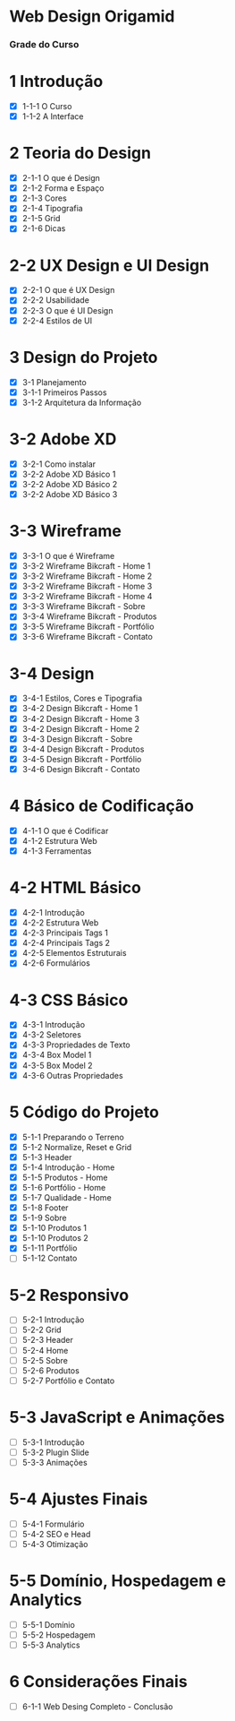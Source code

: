 # Web Design Origamid

### Grade do Curso

# 1 Introdução
- [x] 1-1-1 O Curso
- [x] 1-1-2 A Interface 

# 2 Teoria do Design
- [x] 2-1-1 O que é Design
- [x] 2-1-2 Forma e Espaço
- [x] 2-1-3 Cores
- [x] 2-1-4 Tipografia
- [x] 2-1-5 Grid
- [x] 2-1-6 Dicas
# 2-2 UX Design e UI Design
- [x] 2-2-1 O que é UX Design
- [x] 2-2-2 Usabilidade
- [x] 2-2-3 O que é UI Design
- [x] 2-2-4 Estilos de UI

# 3 Design do Projeto
- [x] 3-1 Planejamento
- [x] 3-1-1 Primeiros Passos
- [x] 3-1-2 Arquitetura da Informação
# 3-2 Adobe XD
- [x] 3-2-1 Como instalar
- [x] 3-2-2 Adobe XD Básico 1
- [x] 3-2-2 Adobe XD Básico 2
- [x] 3-2-2 Adobe XD Básico 3
# 3-3 Wireframe
- [x] 3-3-1 O que é Wireframe
- [x] 3-3-2 Wireframe Bikcraft - Home 1
- [x] 3-3-2 Wireframe Bikcraft - Home 2
- [x] 3-3-2 Wireframe Bikcraft - Home 3
- [x] 3-3-2 Wireframe Bikcraft - Home 4
- [x] 3-3-3 Wireframe Bikcraft - Sobre
- [x] 3-3-4 Wireframe Bikcraft - Produtos
- [x] 3-3-5 Wireframe Bikcraft - Portfólio
- [x] 3-3-6 Wireframe Bikcraft - Contato
# 3-4 Design
- [x] 3-4-1 Estilos, Cores e Tipografia
- [x] 3-4-2 Design Bikcraft - Home 1
- [x] 3-4-2 Design Bikcraft - Home 3
- [x] 3-4-2 Design Bikcraft - Home 2
- [x] 3-4-3 Design Bikcraft - Sobre
- [x] 3-4-4 Design Bikcraft - Produtos
- [x] 3-4-5 Design Bikcraft - Portfólio
- [x] 3-4-6 Design Bikcraft - Contato

# 4 Básico de Codificação
- [x] 4-1-1 O que é Codificar
- [x] 4-1-2 Estrutura Web
- [x] 4-1-3 Ferramentas
# 4-2 HTML Básico
- [x] 4-2-1 Introdução
- [x] 4-2-2 Estrutura Web
- [x] 4-2-3 Principais Tags 1
- [x] 4-2-4 Principais Tags 2
- [x] 4-2-5 Elementos Estruturais
- [x] 4-2-6 Formulários
# 4-3 CSS Básico
- [x] 4-3-1 Introdução
- [x] 4-3-2 Seletores
- [x] 4-3-3 Propriedades de Texto
- [x] 4-3-4 Box Model 1
- [x] 4-3-5 Box Model 2
- [x] 4-3-6 Outras Propriedades

# 5 Código do Projeto
- [x] 5-1-1 Preparando o Terreno
- [x] 5-1-2 Normalize, Reset e Grid
- [x] 5-1-3 Header
- [x] 5-1-4 Introdução - Home
- [x] 5-1-5 Produtos - Home
- [x] 5-1-6 Portfólio - Home
- [x] 5-1-7 Qualidade - Home
- [x] 5-1-8 Footer
- [x] 5-1-9 Sobre
- [x] 5-1-10 Produtos 1
- [x] 5-1-10 Produtos 2
- [x] 5-1-11 Portfólio
- [ ] 5-1-12 Contato
# 5-2 Responsivo
- [ ] 5-2-1 Introdução
- [ ] 5-2-2 Grid
- [ ] 5-2-3 Header
- [ ] 5-2-4 Home
- [ ] 5-2-5 Sobre
- [ ] 5-2-6 Produtos
- [ ] 5-2-7 Portfólio e Contato
# 5-3 JavaScript e Animações
- [ ] 5-3-1 Introdução
- [ ] 5-3-2 Plugin Slide
- [ ] 5-3-3 Animações
# 5-4 Ajustes Finais
- [ ] 5-4-1 Formulário
- [ ] 5-4-2 SEO e Head
- [ ] 5-4-3 Otimização
# 5-5 Domínio, Hospedagem e Analytics
- [ ] 5-5-1 Domínio
- [ ] 5-5-2 Hospedagem
- [ ] 5-5-3 Analytics

# 6 Considerações Finais
- [ ] 6-1-1 Web Desing Completo - Conclusão

